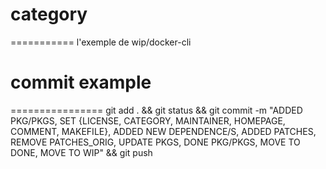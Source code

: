 # category
===========
l'exemple de wip/docker-cli
# commit example
================
git add . && git status && git commit -m "ADDED PKG/PKGS, SET {LICENSE, CATEGORY, MAINTAINER, HOMEPAGE, COMMENT, MAKEFILE}, ADDED NEW DEPENDENCE/S, ADDED PATCHES, REMOVE PATCHES_ORIG, UPDATE PKGS, DONE PKG/PKGS, MOVE TO DONE, MOVE TO WIP" && git push
